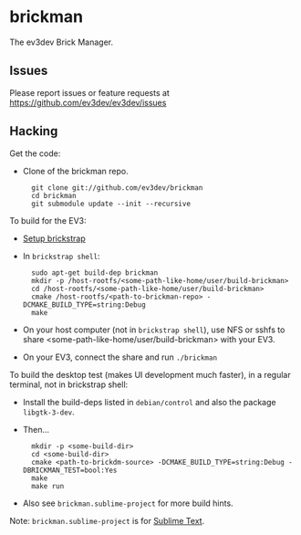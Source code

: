 brickman
========

The ev3dev Brick Manager.

Issues
------

Please report issues or feature requests at https://github.com/ev3dev/ev3dev/issues

Hacking
-------

Get the code:

* Clone of the brickman repo.

        git clone git://github.com/ev3dev/brickman
        cd brickman
        git submodule update --init --recursive

To build for the EV3:

* [Setup brickstrap]
* In `brickstrap shell`:

        sudo apt-get build-dep brickman
        mkdir -p /host-rootfs/<some-path-like-home/user/build-brickman>
        cd /host-rootfs/<some-path-like-home/user/build-brickman>
        cmake /host-rootfs/<path-to-brickman-repo> -DCMAKE_BUILD_TYPE=string:Debug
        make

* On your host computer (not in `brickstrap shell`), use NFS or sshfs to share
<some-path-like-home/user/build-brickman> with your EV3.
* On your EV3, connect the share and run `./brickman`

To build the desktop test (makes UI development much faster), in a regular terminal,
not in brickstrap shell:

* Install the build-deps listed in `debian/control` and also the package `libgtk-3-dev`.
* Then...

        mkdir -p <some-build-dir>
        cd <some-build-dir>
        cmake <path-to-brickdm-source> -DCMAKE_BUILD_TYPE=string:Debug -DBRICKMAN_TEST=bool:Yes
        make
        make run

* Also see `brickman.sublime-project` for more build hints.

Note: `brickman.sublime-project` is for [Sublime Text].

[Setup brickstrap]: https://github.com/ev3dev/ev3dev/wiki/Using-brickstrap-to-cross-compile-and-debug
[Sublime Text]: http://www.sublimetext.com/
